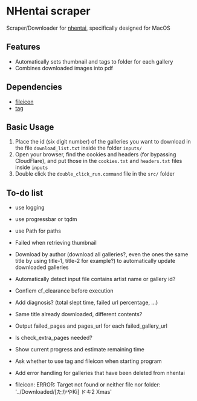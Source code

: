 # NHentai scraper
Scraper/Downloader for [nhentai](https://nhentai.net), specifically designed for MacOS

## Features
- Automatically sets thumbnail and tags to folder for each gallery
- Combines downloaded images into pdf

## Dependencies
- [fileicon](https://github.com/mklement0/fileicon)
- [tag](https://github.com/jdberry/tag)

## Basic Usage
1. Place the id (six digit number) of the galleries you want to download in the file `download_list.txt` inside the folder `inputs/`
2. Open your browser, find the cookies and headers (for bypassing CloudFlare), and put those in the `cookies.txt` and `headers.txt` files inside `inputs`
3. Double click the `double_click_run.command` file in the `src/` folder

## To-do list
- use logging
- use progressbar or tqdm
- use Path for paths
- Failed when retrieving thumbnail
- Download by author (download all galleries?, even the ones the same title by using title-1, title-2 for example?) to automatically update downloaded galleries
- Automatically detect input file contains artist name or gallery id?

- Confiem cf_clearance before execution
- Add diagnosis? (total slept time, failed url percentage, ...)
- Same title already downloaded, different contents?
- Output failed_pages and pages_url for each failed_gallery_url
- Is check_extra_pages needed?
- Show current progress and estimate remaining time
- Ask whether to use tag and fileicon when starting program
- Add error handling for galleries that have been deleted from nhentai

- fileicon: ERROR: Target not found or neither file nor folder: '../Downloaded/[たかやKi] ドキ2 Xmas'
